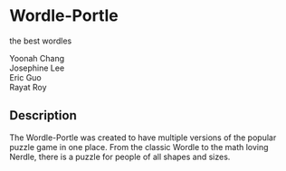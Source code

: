 # Wordle-Portle
the best wordles

Yoonah Chang  
Josephine Lee  
Eric Guo  
Rayat Roy  

## Description
   The Wordle-Portle was created to have multiple versions of the popular puzzle game in one place. From the classic Wordle to the math loving Nerdle, there is a puzzle for people of all shapes and sizes. 
